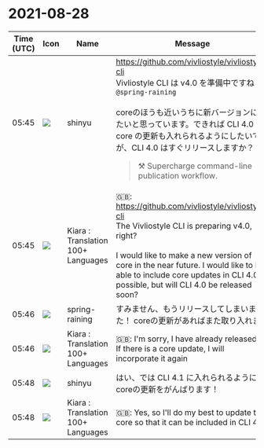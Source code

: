 # 2021-08-28

|Time (UTC)|Icon|Name|Message|
|---|---|---|---|
|05:45|![](https://avatars.slack-edge.com/2018-04-27/354445776386_e258f5ed5ba887b08668_72.jpg)|shinyu|<https://github.com/vivliostyle/vivliostyle-cli><br>Vivliostyle CLI は v4.0 を準備中ですね？ `@spring-raining`<br><br>coreのほうも近いうちに新バージョンにしたいと思っています。できれば CLI 4.0 に core の更新も入れられるようにしたいですが、CLI 4.0 はすぐリリースしますか？<br><blockquote>⚒️ Supercharge command-line publication workflow.</blockquote>|
|05:45|![](https://avatars.slack-edge.com/2021-08-02/2324149410423_2aa7423c4133ecb9f168_72.png)|Kiara : Translation 100+ Languages|🇬🇧: <https://github.com/vivliostyle/vivliostyle-cli><br>The Vivliostyle CLI is preparing v4.0, right?<br><br>I would like to make a new version of core in the near future. I would like to be able to include core updates in CLI 4.0 if possible, but will CLI 4.0 be released soon?|
|05:46|![](https://secure.gravatar.com/avatar/1ac180f0868137292905c311b5fff781.jpg?s=72&d=https%3A%2F%2Fa.slack-edge.com%2Fdf10d%2Fimg%2Favatars%2Fava_0021-72.png)|spring-raining|すみません、もうリリースしてしまいました！ coreの更新があればまた取り入れます|
|05:46|![](https://avatars.slack-edge.com/2021-08-02/2324149410423_2aa7423c4133ecb9f168_72.png)|Kiara : Translation 100+ Languages|🇬🇧: I'm sorry, I have already released it! If there is a core update, I will incorporate it again|
|05:48|![](https://avatars.slack-edge.com/2018-04-27/354445776386_e258f5ed5ba887b08668_72.jpg)|shinyu|はい、では CLI 4.1 に入れられるようにcoreの更新をがんばります！|
|05:48|![](https://avatars.slack-edge.com/2021-08-02/2324149410423_2aa7423c4133ecb9f168_72.png)|Kiara : Translation 100+ Languages|🇬🇧: Yes, so I'll do my best to update the core so that it can be included in CLI 4.1!|

